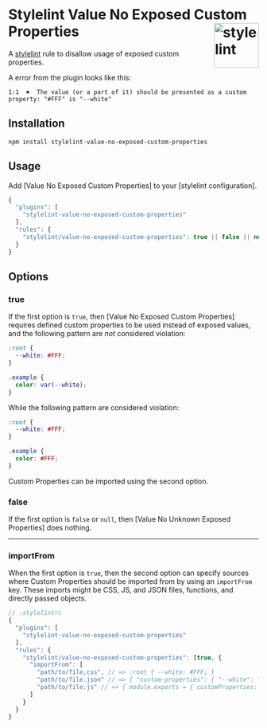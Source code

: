 # Stylelint Value No Exposed Custom Properties <img src="https://jonathantneal.github.io/stylelint-logo.svg" alt="stylelint" width="90" height="90" align="right">

A [stylelint](https://github.com/stylelint/stylelint) rule to disallow usage of exposed custom properties.

A error from the plugin looks like this:
```
1:1  ✖  The value (or a part of it) should be presented as a custom property: "#FFF" is "--white"
```

## Installation

```
npm install stylelint-value-no-exposed-custom-properties
```

## Usage

Add [Value No Exposed Custom Properties] to your [stylelint configuration].

```js
{
  "plugins": [
    "stylelint-value-no-exposed-custom-properties"
  ],
  "rules": {
    "stylelint/value-no-exposed-custom-properties": true || false || null
  }
}
```

## Options

### true

If the first option is `true`, then [Value No Exposed Custom Properties] 
requires defined custom properties to be used instead of exposed values, and the following pattern are
_not_ considered violation:

```css
:root {
  --white: #FFF;
}

.example {
  color: var(--white);
}
```

While the following pattern are considered violation:

```css
:root {
  --white: #FFF;
}

.example {
  color: #FFF;
}
```

Custom Properties can be imported using the second option.

### false

If the first option is `false` or `null`, then
[Value No Unknown Exposed Properties] does nothing.

---

### importFrom

When the first option is `true`, then the second option can specify sources
where Custom Properties should be imported from by using an `importFrom` key.
These imports might be CSS, JS, and JSON files, functions, and directly passed
objects.

```js
// .stylelintrc
{
  "plugins": [
    "stylelint-value-no-exposed-custom-properties"
  ],
  "rules": {
    "stylelint/value-no-exposed-custom-properties": [true, {
      "importFrom": [
        "path/to/file.css", // => :root { --white: #FFF; }
        "path/to/file.json" // => { "custom-properties": { "--white": "#FFF" } },
        "path/to/file.js" // => { module.exports = { customProperties: { "--white": "#FFF" } } }
      ]
    }
  }
}
```
